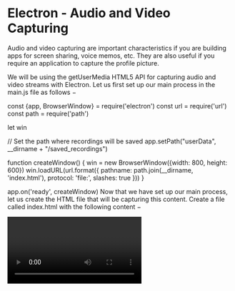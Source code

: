 # Electron - Audio and Video Capturing

Audio and video capturing are important characteristics if you are building apps for screen sharing, voice memos, etc. They are also useful if you require an application to capture the profile picture.

We will be using the getUserMedia HTML5 API for capturing audio and video streams with Electron. Let us first set up our main process in the main.js file as follows −

const {app, BrowserWindow} = require('electron')
const url = require('url')
const path = require('path')

let win

// Set the path where recordings will be saved
app.setPath("userData", __dirname + "/saved_recordings")

function createWindow() {
   win = new BrowserWindow({width: 800, height: 600})
   win.loadURL(url.format({
      pathname: path.join(__dirname, 'index.html'),
      protocol: 'file:',
      slashes: true
   }))
}

app.on('ready', createWindow)
Now that we have set up our main process, let us create the HTML file that will be capturing this content. Create a file called index.html with the following content −

<!DOCTYPE html>
<html>
   <head>
      <meta charset = "UTF-8">
      <title>Audio and Video</title>
   </head>

   <body>
      <video autoplay></video>
      <script type = "text/javascript">
         function errorCallback(e) {
            console.log('Error', e)
         }

         navigator.getUserMedia({video: true, audio: true}, (localMediaStream) => {
            var video = document.querySelector('video')
            video.src = window.URL.createObjectURL(localMediaStream)
            video.onloadedmetadata = (e) => {
               // Ready to go. Do some stuff.
            };
         }, errorCallback)
      </script>
   </body>
</html>
The above program will generate the following output −

Audio and Video Stream
You now have the stream from both your webcam and your microphone. You can send this stream over the network or save this in a format you like.

Have a look at the MDN Documentation for capturing images to get the images from your webcam and store them. This was done using the HTML5 getUserMedia API. You can also capture the user desktop using the desktopCapturer module that comes with Electron. Let us now see an example of how to get the screen stream.

Use the same main.js file as above and edit the index.html file to have the following content −

desktopCapturer.getSources({types: ['window', 'screen']}, (error, sources) => {
   if (error) throw error
   for (let i = 0; i < sources.length; ++i) {
      if (sources[i].name === 'Your Window Name here!') {
         navigator.webkitGetUserMedia({
            audio: false,
            video: {
               mandatory: {
                  chromeMediaSource: 'desktop',
                  chromeMediaSourceId: sources[i].id,
                  minWidth: 1280,
                  maxWidth: 1280,
                  minHeight: 720,
                  maxHeight: 720
               }
            }
         }, handleStream, handleError)
         return
      }
   }
})

function handleStream (stream) {
   document.querySelector('video').src = URL.createObjectURL(stream)
}

function handleError (e) {
   console.log(e)
}
We have used the desktopCapturer module to get the information about each open window. Now you can capture the events of a specific application or of the entire screen depending on the name you pass to the above if statement. This will stream only that which is happening on that screen to your app.

Desktop capturer

# References
https://www.tutorialspoint.com/electron/electron_audio_and_video_capturing.htm
